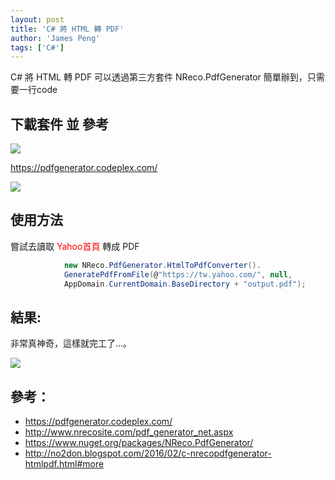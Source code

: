 ```yaml
---
layout: post
title: 'C# 將 HTML 轉 PDF'
author: 'James Peng'
tags: ['C#']
---
```


C# 將 HTML 轉 PDF 可以透過第三方套件 NReco.PdfGenerator 簡單辦到，只需要一行code

## 下載套件 並 參考 ##

![](http://i.imgur.com/ynpptPk.png)

https://pdfgenerator.codeplex.com/


![](http://i.imgur.com/DDamu2W.png)

## 使用方法 ##

嘗試去讀取 <span style="color:red;">Yahoo首頁</span> 轉成 PDF 

~~~csharp
            new NReco.PdfGenerator.HtmlToPdfConverter().
            GeneratePdfFromFile(@"https://tw.yahoo.com/", null,
            AppDomain.CurrentDomain.BaseDirectory + "output.pdf");
~~~

## 結果:  ##

非常真神奇，這樣就完工了...。

![](http://i.imgur.com/yP8L45s.png)


## 參考： ##

- https://pdfgenerator.codeplex.com/
- http://www.nrecosite.com/pdf_generator_net.aspx
- https://www.nuget.org/packages/NReco.PdfGenerator/
- http://no2don.blogspot.com/2016/02/c-nrecopdfgenerator-htmlpdf.html#more